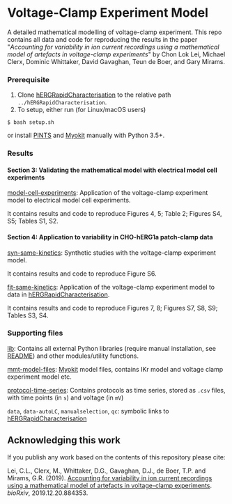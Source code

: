 # Voltage-Clamp Experiment Model

A detailed mathematical modelling of voltage-clamp experiment.
This repo contains all data and code for reproducing the results in the paper "*Accounting for variability in ion current recordings using a mathematical model of artefacts in voltage-clamp experiments*" by Chon Lok Lei, Michael Clerx, Dominic Whittaker, David Gavaghan, Teun de Boer, and Gary Mirams.


### Prerequisite

1. Clone [hERGRapidCharacterisation](https://github.com/CardiacModelling/hERGRapidCharacterisation) to the relative path `../hERGRapidCharacterisation`.
2. To setup, either run (for Linux/macOS users)
```console
$ bash setup.sh
```
or
install [PINTS](https://github.com/pints-team/pints) and [Myokit](http://myokit.org) manually with Python 3.5+.


### Results

#### Section 3: Validating the mathematical model with electrical model cell experiments
[model-cell-experiments](./model-cell-experiments): Application of the voltage-clamp experiment model to electrical model cell experiments.

It contains results and code to reproduce Figures 4, 5; Table 2; Figures S4, S5; Tables S1, S2.

#### Section 4: Application to variability in CHO-hERG1a patch-clamp data
[syn-same-kinetics](./syn-same-kinetics): Synthetic studies with the voltage-clamp experiment model.

It contains results and code to reproduce Figure S6.

[fit-same-kinetics](./fit-same-kinetics): Application of the voltage-clamp experiment model to data in [hERGRapidCharacterisation](https://github.com/CardiacModelling/hERGRapidCharacterisation).

It contains results and code to reproduce Figures 7, 8; Figures S7, S8, S9; Tables S3, S4.

### Supporting files

[lib](./lib): Contains all external Python libraries (require manual installation, see [README](./lib/README.md)) and other modules/utility functions.

[mmt-model-files](./mmt-model-files): [Myokit](http://myokit.org/) model files, contains IKr model and voltage clamp experiment model etc.

[protocol-time-series](./protocol-time-series): Contains protocols as time series, stored as `.csv` files, with time points (in `s`) and voltage (in `mV`)

`data`, `data-autoLC`, `manualselection`, `qc`: symbolic links to [hERGRapidCharacterisation](https://github.com/CardiacModelling/hERGRapidCharacterisation)


## Acknowledging this work

If you publish any work based on the contents of this repository please cite:

Lei, C.L., Clerx, M., Whittaker, D.G., Gavaghan, D.J., de Boer, T.P. and Mirams, G.R.
(2019).
[Accounting for variability in ion current recordings using a mathematical model of artefacts in voltage-clamp experiments](https://doi.org/10.1101/2019.12.20.884353).
_bioRxiv_, 2019.12.20.884353.
